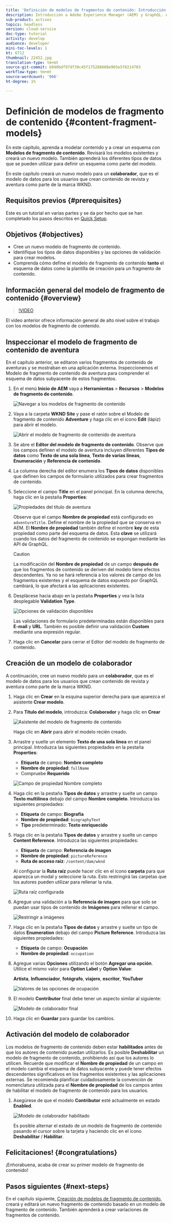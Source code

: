 ```yaml
---
title: 'Definición de modelos de fragmentos de contenido: Introducción a AEM Headless - GraphQL'
description: Introducción a Adobe Experience Manager (AEM) y GraphQL. Aprenda a modelar contenido y a crear un esquema con modelos de fragmento de contenido en AEM. Revise los modelos existentes y cree un nuevo modelo. Obtenga información sobre los diferentes tipos de datos que se pueden utilizar para definir un esquema.
sub-product: activos
topics: headless
version: cloud-service
doc-type: tutorial
activity: develop
audience: developer
mini-toc-levels: 1
kt: 6712
thumbnail: 22452.jpg
translation-type: tm+mt
source-git-commit: b040bdf97df39c45f175288608e965e5f0214703
workflow-type: tm+mt
source-wordcount: '966'
ht-degree: 1%

---
```



# Definición de modelos de fragmento de contenido {#content-fragment-models}

En este capítulo, aprenda a modelar contenido y a crear un esquema con **Modelos de fragmento de contenido**. Revisará los modelos existentes y creará un nuevo modelo. También aprenderá los diferentes tipos de datos que se pueden utilizar para definir un esquema como parte del modelo.

En este capítulo creará un nuevo modelo para un **colaborador**, que es el modelo de datos para los usuarios que crean contenido de revista y aventura como parte de la marca WKND.

## Requisitos previos {#prerequisites}

Este es un tutorial en varias partes y se da por hecho que se han completado los pasos descritos en [Quick Setup](./setup.md).

## Objetivos {#objectives}

* Cree un nuevo modelo de fragmento de contenido.
* Identifique los tipos de datos disponibles y las opciones de validación para crear modelos.
* Comprenda cómo define el modelo de fragmento de contenido **tanto** el esquema de datos como la plantilla de creación para un fragmento de contenido.

## Información general del modelo de fragmento de contenido {#overview}

>[!VIDEO](https://video.tv.adobe.com/v/22452/?quality=12&learn=on)

El vídeo anterior ofrece información general de alto nivel sobre el trabajo con los modelos de fragmento de contenido.

## Inspeccionar el modelo de fragmento de contenido de aventura

En el capítulo anterior, se editaron varios fragmentos de contenido de aventuras y se mostraban en una aplicación externa. Inspeccionemos el Modelo de fragmento de contenido de aventura para comprender el esquema de datos subyacente de estos fragmentos.

1. En el menú **Inicio de AEM** vaya a **Herramientas** > **Recursos** > **Modelos de fragmento de contenido**.

   ![Navegar a los modelos de fragmento de contenido](assets/content-fragment-models/content-fragment-model-navigation.png)

1. Vaya a la carpeta **WKND Site** y pase el ratón sobre el Modelo de fragmento de contenido **Adventure** y haga clic en el icono **Edit** (lápiz) para abrir el modelo.

   ![Abrir el modelo de fragmento de contenido de aventura](assets/content-fragment-models/adventure-content-fragment-edit.png)

1. Se abre el **Editor del modelo de fragmento de contenido**. Observe que los campos definen el modelo de aventura incluyen diferentes **Tipos de datos** como **Texto de una sola línea**, **Texto de varias líneas**, **Enumeración** y **Referencia de contenido**.

1. La columna derecha del editor enumera los **Tipos de datos** disponibles que definen los campos de formulario utilizados para crear fragmentos de contenido.

1. Seleccione el campo **Title** en el panel principal. En la columna derecha, haga clic en la pestaña **Properties**:

   ![Propiedades del título de aventura](assets/content-fragment-models/adventure-title-properties-tab.png)

   Observe que el campo **Nombre de propiedad** está configurado en `adventureTitle`. Define el nombre de la propiedad que se conserva en AEM. El **Nombre de propiedad** también define el nombre **key** de esta propiedad como parte del esquema de datos. Esta **clave** se utilizará cuando los datos del fragmento de contenido se expongan mediante las API de GraphQL.

   >[!CAUTION]
   >
   > La modificación del **Nombre de propiedad** de un campo **después de** que los fragmentos de contenido se deriven del modelo tiene efectos descendentes. Ya no se hará referencia a los valores de campo de los fragmentos existentes y el esquema de datos expuesto por GraphQL cambiará, lo que afectará a las aplicaciones existentes.

1. Desplácese hacia abajo en la pestaña **Properties** y vea la lista desplegable **Validation Type**.

   ![Opciones de validación disponibles](assets/content-fragment-models/validation-options-available.png)

   Las validaciones de formulario predeterminadas están disponibles para **E-mail** y **URL**. También es posible definir una validación **Custom** mediante una expresión regular.

1. Haga clic en **Cancelar** para cerrar el Editor del modelo de fragmento de contenido.

## Creación de un modelo de colaborador

A continuación, cree un nuevo modelo para un **colaborador**, que es el modelo de datos para los usuarios que crean contenido de revista y aventura como parte de la marca WKND.

1. Haga clic en **Crear** en la esquina superior derecha para que aparezca el asistente **Crear modelo**.
1. Para **Título del modelo**, introduzca: **Colaborador** y haga clic en **Crear**

   ![Asistente del modelo de fragmento de contenido](assets/content-fragment-models/content-fragment-model-wizard.png)

   Haga clic en **Abrir** para abrir el modelo recién creado.

1. Arrastre y suelte un elemento **Texto de una sola línea** en el panel principal. Introduzca las siguientes propiedades en la pestaña **Properties**:

   * **Etiqueta** de campo:  **Nombre completo**
   * **Nombre de propiedad**: `fullName`
   * Compruebe **Requerido**

   ![Campo de propiedad Nombre completo](assets/content-fragment-models/full-name-property-field.png)

1. Haga clic en la pestaña **Tipos de datos** y arrastre y suelte un campo **Texto multilínea** debajo del campo **Nombre completo**. Introduzca las siguientes propiedades:

   * **Etiqueta** de campo:  **Biografía**
   * **Nombre de propiedad**: `biographyText`
   * **Tipo** predeterminado:  **Texto enriquecido**

1. Haga clic en la pestaña **Tipos de datos** y arrastre y suelte un campo **Content Reference**. Introduzca las siguientes propiedades:

   * **Etiqueta** de campo:  **Referencia de imagen**
   * **Nombre de propiedad**: `pictureReference`
   * **Ruta de acceso raíz**: `/content/dam/wknd`

   Al configurar la **Ruta raíz** puede hacer clic en el icono **carpeta** para que aparezca un modal y seleccione la ruta. Esto restringirá las carpetas que los autores pueden utilizar para rellenar la ruta.

   ![Ruta raíz configurada](assets/content-fragment-models/root-path-configure.png)

1. Agregue una validación a la **Referencia de imagen** para que solo se puedan usar tipos de contenido de **Imágenes** para rellenar el campo.

   ![Restringir a imágenes](assets/content-fragment-models/picture-reference-content-types.png)

1. Haga clic en la pestaña **Tipos de datos** y arrastre y suelte un tipo de datos **Enumeration** debajo del campo **Picture Reference**. Introduzca las siguientes propiedades:

   * **Etiqueta** de campo:  **Ocupación**
   * **Nombre de propiedad**: `occupation`

1. Agregue varias **Opciones** utilizando el botón **Agregar una opción**. Utilice el mismo valor para **Option Label** y **Option Value**:

   **Artista**,  **Influenciador**,  **fotógrafo**,  **viajero**,  **escritor**,  **YouTuber**

   ![Valores de las opciones de ocupación](assets/content-fragment-models/occupation-options-values.png)

1. El modelo **Contributor** final debe tener un aspecto similar al siguiente:

   ![Modelo de colaborador final](assets/content-fragment-models/final-contributor-model.png)

1. Haga clic en **Guardar** para guardar los cambios.

## Activación del modelo de colaborador

Los modelos de fragmento de contenido deben estar **habilitados** antes de que los autores de contenido puedan utilizarlos. Es posible **Deshabilitar** un modelo de fragmento de contenido, prohibiendo así que los autores lo utilicen. Recuerde que modificar el **Nombre de propiedad** de un campo en el modelo cambia el esquema de datos subyacente y puede tener efectos descendentes significativos en los fragmentos existentes y las aplicaciones externas. Se recomienda planificar cuidadosamente la convención de nomenclatura utilizada para el **Nombre de propiedad** de los campos antes de habilitar el modelo de fragmento de contenido para los usuarios.

1. Asegúrese de que el modelo **Contributor** esté actualmente en estado **Enabled**.

   ![Modelo de colaborador habilitado](assets/content-fragment-models/enable-contributor-model.png)

   Es posible alternar el estado de un modelo de fragmento de contenido pasando el cursor sobre la tarjeta y haciendo clic en el icono **Deshabilitar** / **Habilitar**.

## Felicitaciones! {#congratulations}

¡Enhorabuena, acaba de crear su primer modelo de fragmento de contenido!

## Pasos siguientes {#next-steps}

En el capítulo siguiente, [Creación de modelos de fragmento de contenido](author-content-fragments.md), creará y editará un nuevo fragmento de contenido basado en un modelo de fragmento de contenido. También aprenderá a crear variaciones de fragmentos de contenido.